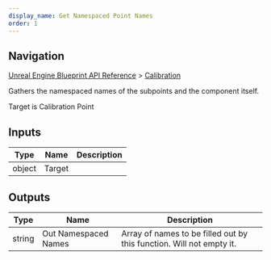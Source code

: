 ```yaml
---
display_name: Get Namespaced Point Names
order: 1
---
```

## Navigation

[Unreal Engine Blueprint API Reference](https://dev.epicgames.com/documentation/en-us/unreal-engine/BlueprintAPI) > [Calibration](https://dev.epicgames.com/documentation/en-us/unreal-engine/BlueprintAPI/Calibration)

Gathers the namespaced names of the subpoints and the component itself.

Target is Calibration Point

## Inputs

| Type | Name | Description |
| --- | --- | --- |
| object | Target |  |

## Outputs

| Type | Name | Description |
| --- | --- | --- |
| string | Out Namespaced Names | Array of names to be filled out by this function. Will not empty it. |
